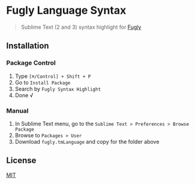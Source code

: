 # Fugly Language Syntax

> Sublime Text (2 and 3) syntax highlight for [Fugly](https://github.com/pablo-cabrera/fugly-js)

## Installation

### Package Control

1. Type `[⌘/Control] + Shift + P`
2. Go to `Install Package`
3. Search by `Fugly Syntax Highlight`
4. Done √

### Manual

1. In Sublime Text menu, go to the `Sublime Text > Preferences > Browse Package`
2. Browse to `Packages > User`
3. Download `fugly.tmLanguage` and copy for the folder above

## License

[MIT](https://github.com/diogomoretti/MITLicense)
